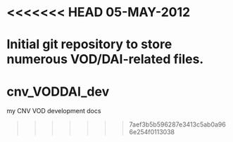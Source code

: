 <<<<<<< HEAD
05-MAY-2012
============
   Initial git repository to store numerous VOD/DAI-related files.
=======
cnv_VODDAI_dev
==============

my CNV VOD development docs
>>>>>>> 7aef3b5b596287e3413c5ab0a966e254f0113038
